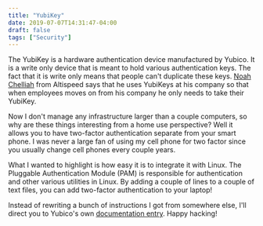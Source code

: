 ```yaml
---
title: "YubiKey"
date: 2019-07-07T14:31:47-04:00
draft: false
tags: ["Security"]
---
```


The YubiKey is a hardware authentication device manufactured by Yubico. It is a write only device that is meant to hold various authentication keys. The fact that it is write only means that people can't duplicate these keys. [Noah Chelliah](https://twitter.com/kernellinux) from Altispeed says that he uses YubiKeys at his company so that when employees moves on from his company he only needs to take their YubiKey.

Now I don't manage any infrastructure larger than a couple computers, so why are these things interesting from a home use perspective? Well it allows you to have two-factor authentication separate from your smart phone. I was never a large fan of using my cell phone for two factor since you usually change cell phones every couple years.

What I wanted to highlight is how easy it is to integrate it with Linux. The Pluggable Authentication Module (PAM) is responsible for authentication and other various utilities in Linux. By adding a couple of lines to a couple of text files, you can add two-factor authentication to your laptop!

Instead of rewriting a bunch of instructions I got from somewhere else, I'll direct you to Yubico's own [documentation entry](https://developers.yubico.com/yubico-pam/Authentication_Using_Challenge-Response.html). Happy hacking!

